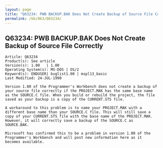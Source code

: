 ```yaml
---
layout: page
title: "Q63234: PWB BACKUP.BAK Does Not Create Backup of Source File Correctly"
permalink: /kb/063/Q63234/
---
```


## Q63234: PWB BACKUP.BAK Does Not Create Backup of Source File Correctly

	Article: Q63234
	Product(s): See article
	Version(s): 1.00   | 1.00
	Operating System(s): MS-DOS | OS/2
	Keyword(s): ENDUSER| buglist1.00 | mspl13_basic
	Last Modified: 24-JUL-1990
	
	Version 1.00 of the Programmer's Workbench does not create a backup of
	your source file correctly if the PROJECT.MAK has the same base name
	as the SOURCE.C file. When you build or rebuild the project, the file
	saved as your backup is a copy of the CURRENT.STS file.
	
	A workaround to this problem is to name your PROJECT.MAK with a
	different base name than your SOURCE.C file. This will still save a
	copy of your CURRENT.STS file with the base name of the PROJECT.MAK.
	However, it will correctly save a backup of the SOURCE.C as
	SOURCE.BAK.
	
	Microsoft has confirmed this to be a problem in version 1.00 of the
	Programmer's Workbench and will post new information here as it
	becomes available.
